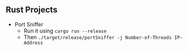 ## Rust Projects

- Port Sniffer
	* Run it using `cargo run --release`
	* Then `./target/release/portSniffer -j Number-of-Threads IP-Address`
